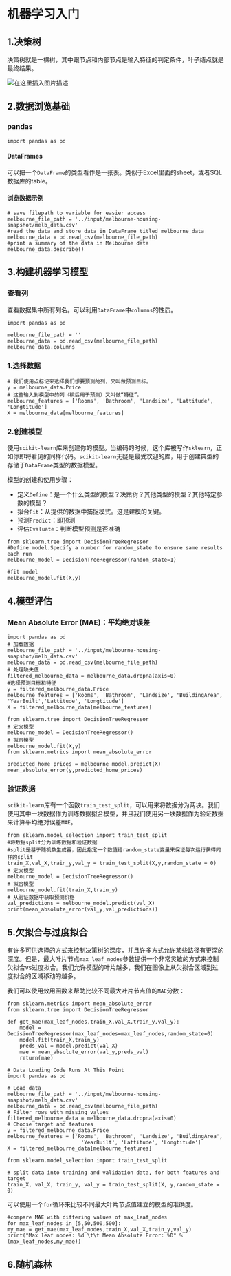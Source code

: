 # 机器学习入门

## 1.决策树

决策树就是一棵树，其中跟节点和内部节点是输入特征的判定条件，叶子结点就是最终结果。

![在这里插入图片描述](images/watermark,type_ZmFuZ3poZW5naGVpdGk,shadow_10,text_aHR0cHM6Ly9ibG9nLmNzZG4ubmV0L3dlaXhpbl81NTEyMjA2Nw==,size_16,color_FFFFFF,t_70#pic_center.png)

## 2.数据浏览基础

### pandas

```
import pandas as pd
```

#### DataFrames

可以把一个`DataFrame`的类型看作是一张表。类似于Excel里面的sheet，或者SQL数据库的table。

#### 浏览数据示例

```
# save filepath to variable for easier access
melbourne_file_path = '../input/melbourne-housing-snapshot/melb_data.csv'
#read the data and store data in DataFrame titled melbourne_data
melbourne_data = pd.read_csv(melbourne_file_path)
#print a summary of the data in Melbourne data
melbourne_data.describe() 
```

## 3.构建机器学习模型

### 查看列

查看数据集中所有列名。可以利用`DataFrame`中`columns`的性质。

```
import pandas as pd

melbourne_file_path = ''
melbourne_data = pd.read_csv(melbourne_file_path)
melbourne_data.columns
```

### 1.选择数据

```
# 我们使用点标记来选择我们想要预测的列，又叫做预测目标。
y = melbourne_data.Price
# 这些输入到模型中的列（稍后用于预测）又叫做“特征”。
melbourne_features = ['Rooms', 'Bathroom', 'Landsize', 'Lattitude', 'Longtitude']
X = melbourne_data[melbourne_features]
```

### 2.创建模型

使用`scikit-learn`库来创建你的模型。当编码的时候，这个库被写作`sklearn`，正如你即将看见的同样代码。`scikit-learn`无疑是最受欢迎的库，用于创建典型的存储于`DataFrame`类型的数据模型。

模型的创建和使用步骤：

- 定义`Define`：是一个什么类型的模型？决策树？其他类型的模型？其他特定参数的模型？
- 拟合`Fit`：从提供的数据中捕捉模式。这是建模的关键。
- 预测`Predict`：即预测
- 评估`Evaluate`：判断模型预测是否准确

```
from sklearn.tree import DecisionTreeRegressor
#Define model.Specify a number for random_state to ensure same results each run
melbourne_model = DecisionTreeRegressor(random_state=1)

#fit model
melbourne_model.fit(X,y)
```

## 4.模型评估

### Mean Absolute Error (MAE)：平均绝对误差

```
import pandas as pd
# 加载数据
melbourne_file_path = '../input/melbourne-housing-snapshot/melb_data.csv'
melbourne_data = pd.read_csv(melbourne_file_path)
# 处理缺失值
filtered_melbourne_data = melbourne_data.dropna(axis=0)
#选择预测目标和特征
y = filtered_melbourne_data.Price
melbourne_features = ['Rooms', 'Bathroom', 'Landsize', 'BuildingArea', 'YearBuilt','Lattitude', 'Longtitude']
X = filtered_melbourne_data[melbourne_features]

from sklearn.tree import DecisionTreeRegressor
# 定义模型
melbourne_model = DecisionTreeRegressor()
# 拟合模型
melbourne_model.fit(X,y)
from sklearn.metrics import mean_absolute_error

predicted_home_prices = melbourne_model.predict(X)
mean_absolute_error(y,predicted_home_prices)
```

### 验证数据

`scikit-learn`库有一个函数`train_test_split`，可以用来将数据分为两块。我们使用其中一块数据作为训练数据拟合模型，并且我们使用另一块数据作为验证数据来计算平均绝对误差`MAE`。

```
from sklearn.model_selection import train_test_split
#将数据split分为训练数据和验证数据
#split是基于随机数生成器，因此指定一个数值给random_state变量来保证每次运行获得同样的split
train_X,val_X,train_y,val_y = train_test_split(X,y,random_state = 0)
# 定义模型
melbourne_model = DecisionTreeRegressor()
# 拟合模型
melbourne_model.fit(train_X,train_y)
# 从验证数据中获取预测价格
val_predictions = melbourne_model.predict(val_X)
print(mean_absolute_error(val_y,val_predictions))
```

## 5.欠拟合与过度拟合

有许多可供选择的方式来控制决策树的深度，并且许多方式允许某些路径有更深的深度。但是，最大叶片节点`max_leaf_nodes`参数提供一个非常灵敏的方式来控制欠拟合vs过度拟合。我们允许模型的叶片越多，我们在图像上从欠拟合区域到过度拟合的区域移动的越多。

我们可以使用效用函数来帮助比较不同最大叶片节点值的`MAE`分数：

```
from sklearn.metrics import mean_absolute_error
from sklearn.tree import DecisionTreeRegressor

def get_mae(max_leaf_nodes,train_X,val_X,train_y,val_y):
	model = DecisionTreeRegressor(max_leaf_nodes=max_leaf_nodes,random_state=0)
	model.fit(train_X,train_y)
	preds_val = model.predict(val_X)
	mae = mean_absolute_error(val_y,preds_val)
	return(mae)
```

```
# Data Loading Code Runs At This Point
import pandas as pd
    
# Load data
melbourne_file_path = '../input/melbourne-housing-snapshot/melb_data.csv'
melbourne_data = pd.read_csv(melbourne_file_path) 
# Filter rows with missing values
filtered_melbourne_data = melbourne_data.dropna(axis=0)
# Choose target and features
y = filtered_melbourne_data.Price
melbourne_features = ['Rooms', 'Bathroom', 'Landsize', 'BuildingArea', 
                        'YearBuilt', 'Lattitude', 'Longtitude']
X = filtered_melbourne_data[melbourne_features]

from sklearn.model_selection import train_test_split

# split data into training and validation data, for both features and target
train_X, val_X, train_y, val_y = train_test_split(X, y,random_state = 0)
```

可以使用一个`for`循环来比较不同最大叶片节点值建立的模型的准确度。

```
#compare MAE with differing values of max_leaf_nodes
for max_leaf_nodes in [5,50,500,500]:
my_mae = get_mae(max_leaf_nodes,train_X,val_X,train_y,val_y)
print("Max leaf nodes: %d \t\t Mean Absolute Error: %D" %(max_leaf_nodes,my_mae))
```

## 6.随机森林

